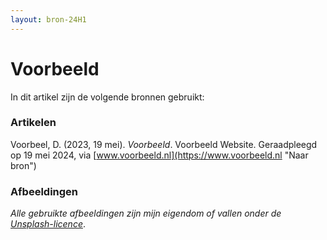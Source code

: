 ```yaml
---
layout: bron-24H1
---
```


Voorbeeld
=========

In dit artikel zijn de volgende bronnen gebruikt:

### Artikelen

Voorbeel, D. (2023, 19 mei). *Voorbeeld*. Voorbeeld Website. Geraadpleegd op 19 mei 2024, via [www.voorbeeld.nl](https://www.voorbeeld.nl "Naar bron")

### Afbeeldingen

*Alle gebruikte afbeeldingen zijn mijn eigendom of vallen onder de [Unsplash-licence](https://unsplash.com/license "Meer informatie")*.
